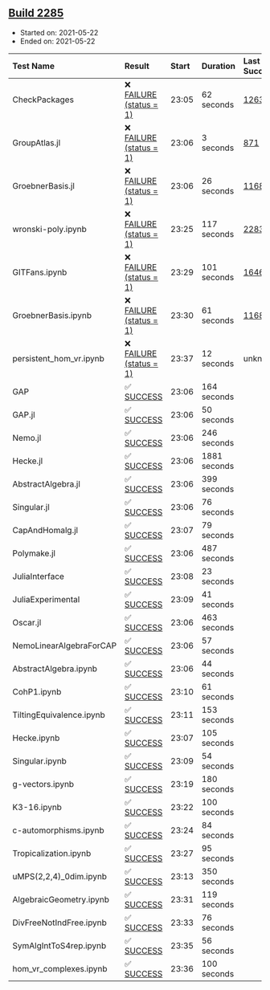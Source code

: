 ## [Build 2285](https://oscarci.mathematik.uni-kl.de/job/oscar-stable/2285/)

* Started on: 2021-05-22
* Ended on: 2021-05-22

| Test Name    | Result | Start | Duration | Last Success | First Failure |
|:-------------|:-------|:------|:---------|:-------------|:--------------|
| CheckPackages | ❌ [FAILURE (status = 1)](https://oscarci.mathematik.uni-kl.de/job/oscar-stable/2285/artifact/logs/build-2285/CheckPackages.log) | 23:05 | 62 seconds | [1263](https://oscarci.mathematik.uni-kl.de/job/oscar-stable/1263/) | [1264](https://oscarci.mathematik.uni-kl.de/job/oscar-stable/1264/) |
| GroupAtlas.jl | ❌ [FAILURE (status = 1)](https://oscarci.mathematik.uni-kl.de/job/oscar-stable/2285/artifact/logs/build-2285/GroupAtlas.jl.log) | 23:06 | 3 seconds | [871](https://oscarci.mathematik.uni-kl.de/job/oscar-stable/871/) | [872](https://oscarci.mathematik.uni-kl.de/job/oscar-stable/872/) |
| GroebnerBasis.jl | ❌ [FAILURE (status = 1)](https://oscarci.mathematik.uni-kl.de/job/oscar-stable/2285/artifact/logs/build-2285/GroebnerBasis.jl.log) | 23:06 | 26 seconds | [1168](https://oscarci.mathematik.uni-kl.de/job/oscar-stable/1168/) | [1169](https://oscarci.mathematik.uni-kl.de/job/oscar-stable/1169/) |
| wronski-poly.ipynb | ❌ [FAILURE (status = 1)](https://oscarci.mathematik.uni-kl.de/job/oscar-stable/2285/artifact/logs/build-2285/wronski-poly.ipynb.log) | 23:25 | 117 seconds | [2283](https://oscarci.mathematik.uni-kl.de/job/oscar-stable/2283/) | [2284](https://oscarci.mathematik.uni-kl.de/job/oscar-stable/2284/) |
| GITFans.ipynb | ❌ [FAILURE (status = 1)](https://oscarci.mathematik.uni-kl.de/job/oscar-stable/2285/artifact/logs/build-2285/GITFans.ipynb.log) | 23:29 | 101 seconds | [1646](https://oscarci.mathematik.uni-kl.de/job/oscar-stable/1646/) | [1647](https://oscarci.mathematik.uni-kl.de/job/oscar-stable/1647/) |
| GroebnerBasis.ipynb | ❌ [FAILURE (status = 1)](https://oscarci.mathematik.uni-kl.de/job/oscar-stable/2285/artifact/logs/build-2285/GroebnerBasis.ipynb.log) | 23:30 | 61 seconds | [1168](https://oscarci.mathematik.uni-kl.de/job/oscar-stable/1168/) | [1169](https://oscarci.mathematik.uni-kl.de/job/oscar-stable/1169/) |
| persistent_hom_vr.ipynb | ❌ [FAILURE (status = 1)](https://oscarci.mathematik.uni-kl.de/job/oscar-stable/2285/artifact/logs/build-2285/persistent_hom_vr.ipynb.log) | 23:37 | 12 seconds | unknown | unknown |
| GAP | ✅ [SUCCESS](https://oscarci.mathematik.uni-kl.de/job/oscar-stable/2285/artifact/logs/build-2285/GAP.log) | 23:06 | 164 seconds |  |  |
| GAP.jl | ✅ [SUCCESS](https://oscarci.mathematik.uni-kl.de/job/oscar-stable/2285/artifact/logs/build-2285/GAP.jl.log) | 23:06 | 50 seconds |  |  |
| Nemo.jl | ✅ [SUCCESS](https://oscarci.mathematik.uni-kl.de/job/oscar-stable/2285/artifact/logs/build-2285/Nemo.jl.log) | 23:06 | 246 seconds |  |  |
| Hecke.jl | ✅ [SUCCESS](https://oscarci.mathematik.uni-kl.de/job/oscar-stable/2285/artifact/logs/build-2285/Hecke.jl.log) | 23:06 | 1881 seconds |  |  |
| AbstractAlgebra.jl | ✅ [SUCCESS](https://oscarci.mathematik.uni-kl.de/job/oscar-stable/2285/artifact/logs/build-2285/AbstractAlgebra.jl.log) | 23:06 | 399 seconds |  |  |
| Singular.jl | ✅ [SUCCESS](https://oscarci.mathematik.uni-kl.de/job/oscar-stable/2285/artifact/logs/build-2285/Singular.jl.log) | 23:06 | 76 seconds |  |  |
| CapAndHomalg.jl | ✅ [SUCCESS](https://oscarci.mathematik.uni-kl.de/job/oscar-stable/2285/artifact/logs/build-2285/CapAndHomalg.jl.log) | 23:07 | 79 seconds |  |  |
| Polymake.jl | ✅ [SUCCESS](https://oscarci.mathematik.uni-kl.de/job/oscar-stable/2285/artifact/logs/build-2285/Polymake.jl.log) | 23:06 | 487 seconds |  |  |
| JuliaInterface | ✅ [SUCCESS](https://oscarci.mathematik.uni-kl.de/job/oscar-stable/2285/artifact/logs/build-2285/JuliaInterface.log) | 23:08 | 23 seconds |  |  |
| JuliaExperimental | ✅ [SUCCESS](https://oscarci.mathematik.uni-kl.de/job/oscar-stable/2285/artifact/logs/build-2285/JuliaExperimental.log) | 23:09 | 41 seconds |  |  |
| Oscar.jl | ✅ [SUCCESS](https://oscarci.mathematik.uni-kl.de/job/oscar-stable/2285/artifact/logs/build-2285/Oscar.jl.log) | 23:06 | 463 seconds |  |  |
| NemoLinearAlgebraForCAP | ✅ [SUCCESS](https://oscarci.mathematik.uni-kl.de/job/oscar-stable/2285/artifact/logs/build-2285/NemoLinearAlgebraForCAP.log) | 23:06 | 57 seconds |  |  |
| AbstractAlgebra.ipynb | ✅ [SUCCESS](https://oscarci.mathematik.uni-kl.de/job/oscar-stable/2285/artifact/logs/build-2285/AbstractAlgebra.ipynb.log) | 23:06 | 44 seconds |  |  |
| CohP1.ipynb | ✅ [SUCCESS](https://oscarci.mathematik.uni-kl.de/job/oscar-stable/2285/artifact/logs/build-2285/CohP1.ipynb.log) | 23:10 | 61 seconds |  |  |
| TiltingEquivalence.ipynb | ✅ [SUCCESS](https://oscarci.mathematik.uni-kl.de/job/oscar-stable/2285/artifact/logs/build-2285/TiltingEquivalence.ipynb.log) | 23:11 | 153 seconds |  |  |
| Hecke.ipynb | ✅ [SUCCESS](https://oscarci.mathematik.uni-kl.de/job/oscar-stable/2285/artifact/logs/build-2285/Hecke.ipynb.log) | 23:07 | 105 seconds |  |  |
| Singular.ipynb | ✅ [SUCCESS](https://oscarci.mathematik.uni-kl.de/job/oscar-stable/2285/artifact/logs/build-2285/Singular.ipynb.log) | 23:09 | 54 seconds |  |  |
| g-vectors.ipynb | ✅ [SUCCESS](https://oscarci.mathematik.uni-kl.de/job/oscar-stable/2285/artifact/logs/build-2285/g-vectors.ipynb.log) | 23:19 | 180 seconds |  |  |
| K3-16.ipynb | ✅ [SUCCESS](https://oscarci.mathematik.uni-kl.de/job/oscar-stable/2285/artifact/logs/build-2285/K3-16.ipynb.log) | 23:22 | 100 seconds |  |  |
| c-automorphisms.ipynb | ✅ [SUCCESS](https://oscarci.mathematik.uni-kl.de/job/oscar-stable/2285/artifact/logs/build-2285/c-automorphisms.ipynb.log) | 23:24 | 84 seconds |  |  |
| Tropicalization.ipynb | ✅ [SUCCESS](https://oscarci.mathematik.uni-kl.de/job/oscar-stable/2285/artifact/logs/build-2285/Tropicalization.ipynb.log) | 23:27 | 95 seconds |  |  |
| uMPS(2,2,4)_0dim.ipynb | ✅ [SUCCESS](https://oscarci.mathematik.uni-kl.de/job/oscar-stable/2285/artifact/logs/build-2285/uMPS-2-2-4-_0dim.ipynb.log) | 23:13 | 350 seconds |  |  |
| AlgebraicGeometry.ipynb | ✅ [SUCCESS](https://oscarci.mathematik.uni-kl.de/job/oscar-stable/2285/artifact/logs/build-2285/AlgebraicGeometry.ipynb.log) | 23:31 | 119 seconds |  |  |
| DivFreeNotIndFree.ipynb | ✅ [SUCCESS](https://oscarci.mathematik.uni-kl.de/job/oscar-stable/2285/artifact/logs/build-2285/DivFreeNotIndFree.ipynb.log) | 23:33 | 76 seconds |  |  |
| SymAlgIntToS4rep.ipynb | ✅ [SUCCESS](https://oscarci.mathematik.uni-kl.de/job/oscar-stable/2285/artifact/logs/build-2285/SymAlgIntToS4rep.ipynb.log) | 23:35 | 56 seconds |  |  |
| hom_vr_complexes.ipynb | ✅ [SUCCESS](https://oscarci.mathematik.uni-kl.de/job/oscar-stable/2285/artifact/logs/build-2285/hom_vr_complexes.ipynb.log) | 23:36 | 100 seconds |  |  |
